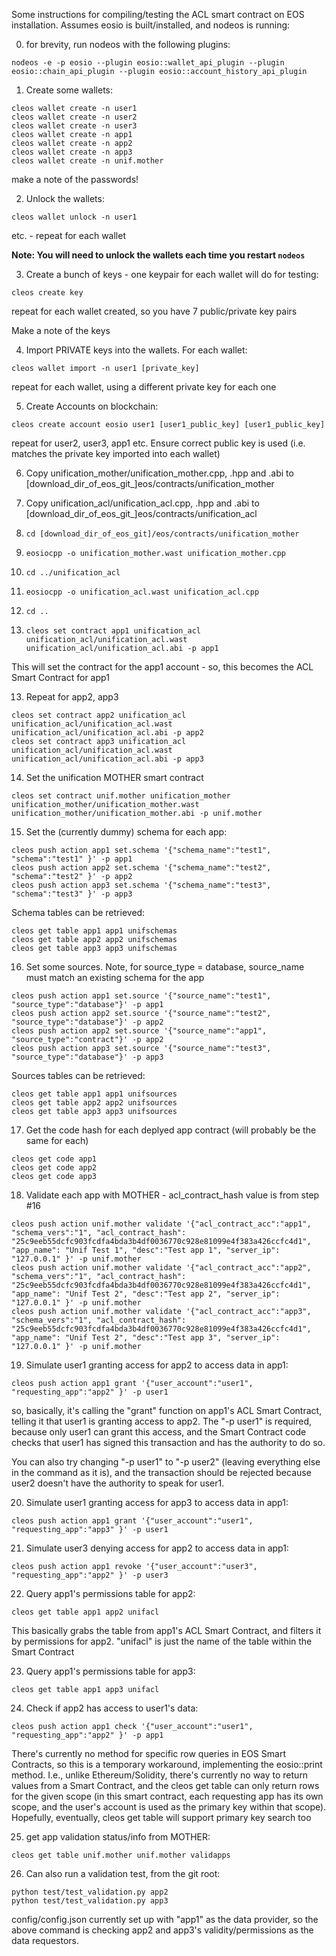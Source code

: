 Some instructions for compiling/testing the ACL smart contract on EOS installation. Assumes eosio is built/installed, and nodeos is running:

0) for brevity, run nodeos with the following plugins:
```
nodeos -e -p eosio --plugin eosio::wallet_api_plugin --plugin eosio::chain_api_plugin --plugin eosio::account_history_api_plugin
```

1) Create some wallets:
```
cleos wallet create -n user1
cleos wallet create -n user2
cleos wallet create -n user3
cleos wallet create -n app1
cleos wallet create -n app2
cleos wallet create -n app3
cleos wallet create -n unif.mother
```

make a note of the passwords!

2) Unlock the wallets:

```
cleos wallet unlock -n user1
```
etc. - repeat for each wallet

__Note: You will need to unlock the wallets each time you restart `nodeos`__

3) Create a bunch of keys - one keypair for each wallet will do for testing:
```
cleos create key
```

repeat for each wallet created, so you have 7 public/private key pairs

Make a note of the keys

4) Import PRIVATE keys into the wallets. For each wallet:

```
cleos wallet import -n user1 [private_key]
```

repeat for each wallet, using a different private key for each one

5) Create Accounts on blockchain:
```
cleos create account eosio user1 [user1_public_key] [user1_public_key]
```

repeat for user2, user3, app1 etc. Ensure correct public key is used (i.e. matches the private key imported into each wallet)

6) Copy unification_mother/unification_mother.cpp, .hpp and .abi to [download_dir_of_eos_git_]eos/contracts/unification_mother

7) Copy unification_acl/unification_acl.cpp, .hpp and .abi to [download_dir_of_eos_git_]eos/contracts/unification_acl

7) `cd [download_dir_of_eos_git]/eos/contracts/unification_mother`

8) `eosiocpp -o unification_mother.wast unification_mother.cpp`

9) `cd ../unification_acl`

10) `eosiocpp -o unification_acl.wast unification_acl.cpp`

11) `cd ..`

12) `cleos set contract app1 unification_acl unification_acl/unification_acl.wast unification_acl/unification_acl.abi -p app1`

This will set the contract for the app1 account - so, this becomes the ACL Smart Contract for app1

13) Repeat for app2, app3
```
cleos set contract app2 unification_acl unification_acl/unification_acl.wast unification_acl/unification_acl.abi -p app2
cleos set contract app3 unification_acl unification_acl/unification_acl.wast unification_acl/unification_acl.abi -p app3
```

14) Set the unification MOTHER smart contract
```
cleos set contract unif.mother unification_mother unification_mother/unification_mother.wast unification_mother/unification_mother.abi -p unif.mother
```

15) Set the (currently dummy) schema for each app:
```
cleos push action app1 set.schema '{"schema_name":"test1", "schema":"test1" }' -p app1
cleos push action app2 set.schema '{"schema_name":"test2", "schema":"test2" }' -p app2
cleos push action app3 set.schema '{"schema_name":"test3", "schema":"test3" }' -p app3
```

Schema tables can be retrieved:

```
cleos get table app1 app1 unifschemas
cleos get table app2 app2 unifschemas
cleos get table app3 app3 unifschemas
```

16) Set some sources. Note, for source_type = database, source_name must match an existing schema for the app
```
cleos push action app1 set.source '{"source_name":"test1", "source_type":"database"}' -p app1
cleos push action app2 set.source '{"source_name":"test2", "source_type":"database"}' -p app2
cleos push action app2 set.source '{"source_name":"app1", "source_type":"contract"}' -p app2
cleos push action app3 set.source '{"source_name":"test3", "source_type":"database"}' -p app3
```

Sources tables can be retrieved:

```
cleos get table app1 app1 unifsources
cleos get table app2 app2 unifsources
cleos get table app3 app3 unifsources
```

17) Get the code hash for each deplyed app contract (will probably be the same for each)
```
cleos get code app1
cleos get code app2
cleos get code app3
```

18) Validate each app with MOTHER - acl_contract_hash value is from step #16
```
cleos push action unif.mother validate '{"acl_contract_acc":"app1", "schema_vers":"1", "acl_contract_hash": "25c9eeb55dcfc903fcdfa4bda3b4df0036770c928e81099e4f383a426ccfc4d1", "app_name": "Unif Test 1", "desc":"Test app 1", "server_ip": "127.0.0.1" }' -p unif.mother
cleos push action unif.mother validate '{"acl_contract_acc":"app2", "schema_vers":"1", "acl_contract_hash": "25c9eeb55dcfc903fcdfa4bda3b4df0036770c928e81099e4f383a426ccfc4d1", "app_name": "Unif Test 2", "desc":"Test app 2", "server_ip": "127.0.0.1" }' -p unif.mother
cleos push action unif.mother validate '{"acl_contract_acc":"app3", "schema_vers":"1", "acl_contract_hash": "25c9eeb55dcfc903fcdfa4bda3b4df0036770c928e81099e4f383a426ccfc4d1", "app_name": "Unif Test 2", "desc":"Test app 3", "server_ip": "127.0.0.1" }' -p unif.mother
```

19) Simulate user1 granting access for app2 to access data in app1:
```
cleos push action app1 grant '{"user_account":"user1", "requesting_app":"app2" }' -p user1
```

so, basically, it's calling the "grant" function on app1's ACL Smart Contract, telling it that user1 is granting access to app2. The "-p user1" is required, because only user1 can grant this access, and the Smart Contract code checks that user1 has signed this transaction and has the authority to do so.

You can also try changing "-p user1" to "-p user2" (leaving everything else in the command as it is), and the transaction should be rejected because user2 doesn't have the authority to speak for user1.

20) Simulate user1 granting access for app3 to access data in app1:
```
cleos push action app1 grant '{"user_account":"user1", "requesting_app":"app3" }' -p user1
```

21) Simulate user3 denying access for app2 to access data in app1:
```
cleos push action app1 revoke '{"user_account":"user3", "requesting_app":"app2" }' -p user3
```

22) Query app1's permissions table for app2:
```
cleos get table app1 app2 unifacl
```

This basically grabs the table from app1's ACL Smart Contract, and filters it by permissions for app2. "unifacl" is just the name of the table within the Smart Contract

23) Query app1's permissions table for app3:
```
cleos get table app1 app3 unifacl
```
24) Check if app2 has access to user1's data:
```
cleos push action app1 check '{"user_account":"user1", "requesting_app":"app2" }' -p app1
```
There's currently no method for specific row queries in EOS Smart Contracts, so this is a temporary workaround, implementing the eosio::print method. I.e., unlike Ethereum/Solidity, there's currently no way to return values from a Smart Contract, and the cleos get table can only return rows for the given scope (in this smart contract, each requesting app has its own scope, and the user's account is used as the primary key within that scope). Hopefully, eventually, cleos get table will support primary key search too

25) get app validation status/info from MOTHER:
```
cleos get table unif.mother unif.mother validapps
```
26) Can also run a validation test, from the git root:
```
python test/test_validation.py app2
python test/test_validation.py app3
```

config/config.json currently set up with "app1" as the data provider, so the above command is checking app2 and app3's validity/permissions as the data requestors.
